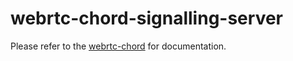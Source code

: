 webrtc-chord-signalling-server
==============================

Please refer to the [webrtc-chord](https://github.com/diasdavid/webrtc-chord) for documentation. 




